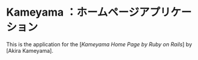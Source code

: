 # Kameyama ：ホームページアプリケーション

This is the application for the
[*Kameyama Home Page by Ruby on Rails*]
by [Akira Kameyama].
